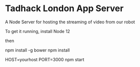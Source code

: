 Tadhack London App Server
=============

A Node Server for hosting the streaming of video from our robot

To get it running, install Node 12

then

npm install -g bower
npm install

HOST=yourhost PORT=3000 npm start

